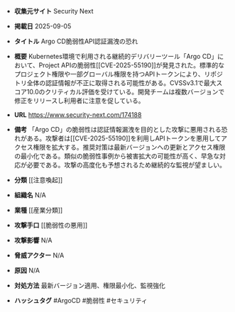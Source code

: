 - **収集元サイト**
Security Next

- **掲載日**
2025-09-05

- **タイトル**
Argo CD脆弱性API認証漏洩の恐れ

- **概要**
Kubernetes環境で利用される継続的デリバリーツール「Argo CD」において、Project APIの脆弱性[[CVE-2025-55190]]が発見された。標準的なプロジェクト権限や一部グローバル権限を持つAPIトークンにより、リポジトリ全体の認証情報が不正に取得される可能性がある。CVSSv3.1で最大スコア10.0のクリティカル評価を受けている。開発チームは複数バージョンで修正をリリースし利用者に注意を促している。

- **URL**
https://www.security-next.com/174188

- **備考**
「Argo CD」の脆弱性は認証情報漏洩を目的とした攻撃に悪用される恐れがある。攻撃者は[[CVE-2025-55190]]を利用しAPIトークンを悪用してアクセス権限を拡大する。推奨対策は最新バージョンへの更新とアクセス権限の最小化である。類似の脆弱性事例から被害拡大の可能性が高く、早急な対応が必要である。攻撃の高度化も予想されるため継続的な監視が望ましい。

- **分類**
[[注意喚起]]

- **組織名**
N/A

- **業種**
[[産業分類]]

- **攻撃手口**
[[脆弱性の悪用]]

- **攻撃影響**
N/A

- **脅威アクター**
N/A

- **原因**
N/A

- **対処方法**
最新バージョン適用、権限最小化、監視強化

- **ハッシュタグ**
#ArgoCD #脆弱性 #セキュリティ
